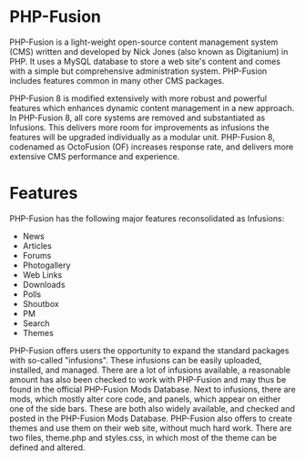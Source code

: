 PHP-Fusion
==========

PHP-Fusion is a light-weight open-source content management system (CMS) written and developed by Nick Jones (also known as Digitanium) in PHP. It uses a MySQL database to store a web site's content and comes with a simple but comprehensive administration system. PHP-Fusion includes features common in many other CMS packages.

PHP-Fusion 8 is modified extensively with more robust and powerful features which enhances dynamic content management in a new approach. In PHP-Fusion 8, all core systems are removed and substantiated as Infusions. This delivers more room for improvements as infusions the features will be upgraded individually as a modular unit. PHP-Fusion 8, codenamed as OctoFusion (OF) increases response rate, and delivers more extensive CMS performance and experience.



Features
=========

PHP-Fusion has the following major features reconsolidated as Infusions:
<ul>
<li>News</li>
<li>Articles</li>
<li>Forums</li>
<li>Photogallery</li>
<li>Web Links</li>
<li>Downloads</li>
<li>Polls</li>
<li>Shoutbox</li>
<li>PM</li>
<li>Search</li>
<li>Themes</li>
</ul>

PHP-Fusion offers users the opportunity to expand the standard packages with so-called "infusions". These infusions can be easily uploaded, installed, and managed. There are a lot of infusions available, a reasonable amount has also been checked to work with PHP-Fusion and may thus be found in the official PHP-Fusion Mods Database. Next to infusions, there are mods, which mostly alter core code, and panels, which appear on either one of the side bars. These are both also widely available, and checked and posted in the PHP-Fusion Mods Database.
PHP-Fusion also offers to create themes and use them on their web site, without much hard work. There are two files, theme.php and styles.css, in which most of the theme can be defined and altered.
